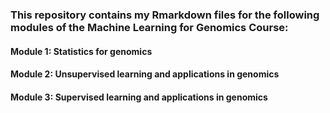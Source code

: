 ### This repository contains my Rmarkdown files for the following modules of the Machine Learning for Genomics Course:

#### Module 1: Statistics for genomics
#### Module 2: Unsupervised learning and applications in genomics
#### Module 3: Supervised learning and applications in genomics
